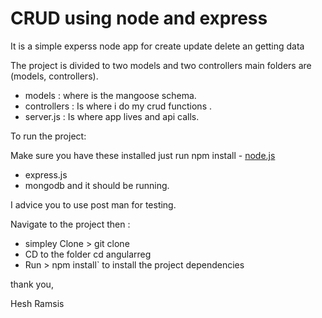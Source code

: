 # CRUD using node and express
It is a simple experss node app for create update delete an getting data 

The project is divided to two models and two controllers main folders are (models, controllers).

* models : where is the mangoose schema.
* controllers : Is where i do my crud functions .
* server.js : Is where app lives and api calls.


To run the project:


Make sure you have these installed just run npm install
	- [node.js](http://nodejs.org/)
  - express.js
  - mongodb and it should be running.

I advice you to use post man for testing.
	


Navigate to the project then : 
* simpley Clone > git clone
* CD to the folder cd angularreg
* Run > npm install` to install the project dependencies

thank you,

Hesh Ramsis


